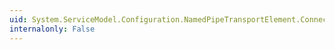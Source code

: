 ```yaml
---
uid: System.ServiceModel.Configuration.NamedPipeTransportElement.ConnectionPoolSettings
internalonly: False
---
```


